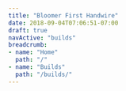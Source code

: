 ```yaml
---
title: "Bloomer First Handwire"
date: 2018-09-04T07:06:51-07:00
draft: true
navActive: "builds"
breadcrumb:
- name: "Home"
  path: "/"
- name: "Builds"
  path: "/builds/"
---
```


